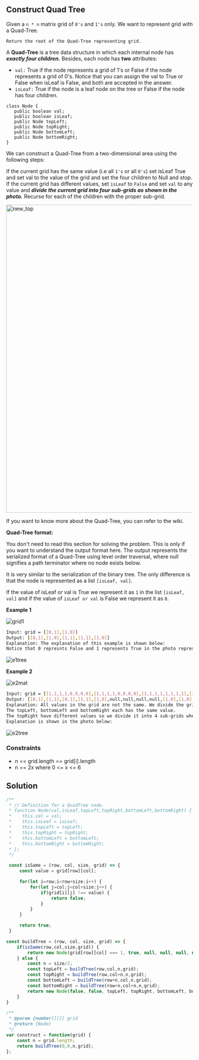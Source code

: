 
##   Construct Quad Tree

Given a ```n * n``` matrix grid of ```0's``` and ```1's``` only. We want to represent grid with a Quad-Tree.

```Return the root of the Quad-Tree representing grid.```

A **Quad-Tree** is a tree data structure in which each internal node has ***exactly four children.*** Besides, each node has **two** attributes:

- ```val:``` True if the node represents a grid of 1's or False if the node represents a grid of 0's. Notice that you can assign the val to True or False when isLeaf is False, and both are accepted in the answer.
- ```isLeaf:``` True if the node is a leaf node on the tree or False if the node has four children.
 
 ```
 class Node {
    public boolean val;
    public boolean isLeaf;
    public Node topLeft;
    public Node topRight;
    public Node bottomLeft;
    public Node bottomRight;
}
```

We can construct a Quad-Tree from a two-dimensional area using the following steps:

If the current grid has the same value (i.e all ```1's``` or all ```0's```) set isLeaf True and set val to the value of the grid and set the four children to Null and stop.
If the current grid has different values, set ```isLeaf``` to ```False``` and set ```val``` to any value and ***divide the current grid into four sub-grids as shown in the photo.***
Recurse for each of the children with the proper sub-grid.

<img width="831" alt="new_top" src="https://github.com/surshreya/leetcode-150/assets/118065908/a736084b-24d4-4d29-8070-3db5c23e123b">


If you want to know more about the Quad-Tree, you can refer to the wiki.

**Quad-Tree format:**

You don't need to read this section for solving the problem. This is only if you want to understand the output format here. The output represents the serialized format of a Quad-Tree using level order traversal, where null signifies a path terminator where no node exists below.

It is very similar to the serialization of the binary tree. The only difference is that the node is represented as a list ```[isLeaf, val]```.

If the value of isLeaf or val is True we represent it as ```1``` in the list ```[isLeaf, val]``` and if the value of ```isLeaf or val``` is False we represent it as ```0```.



**Example 1**

![grid1](https://github.com/surshreya/leetcode-150/assets/118065908/3bfdc3fd-2243-4745-b221-b8abfa16ef49)

```bash
Input: grid = [[0,1],[1,0]]
Output: [[0,1],[1,0],[1,1],[1,1],[1,0]]
Explanation: The explanation of this example is shown below:
Notice that 0 represnts False and 1 represents True in the photo representing the Quad-Tree.
```
![e1tree](https://github.com/surshreya/leetcode-150/assets/118065908/73c96571-ac5d-47d1-9286-9b306fb478d2)



**Example 2**

![e2mat](https://github.com/surshreya/leetcode-150/assets/118065908/d3ef5786-c6c1-41f6-a9cd-aa197b3aacd1)

```bash
Input: grid = [[1,1,1,1,0,0,0,0],[1,1,1,1,0,0,0,0],[1,1,1,1,1,1,1,1],[1,1,1,1,1,1,1,1],[1,1,1,1,0,0,0,0],[1,1,1,1,0,0,0,0],[1,1,1,1,0,0,0,0],[1,1,1,1,0,0,0,0]]
Output: [[0,1],[1,1],[0,1],[1,1],[1,0],null,null,null,null,[1,0],[1,0],[1,1],[1,1]]
Explanation: All values in the grid are not the same. We divide the grid into four sub-grids.
The topLeft, bottomLeft and bottomRight each has the same value.
The topRight have different values so we divide it into 4 sub-grids where each has the same value.
Explanation is shown in the photo below:
```

![e2tree](https://github.com/surshreya/leetcode-150/assets/118065908/5e9c28f4-d45b-4d5f-b785-0ef154774ecf)



### Constraints
- n == grid.length == grid[i].length
- n == 2x where 0 <= x <= 6


## Solution

```javascript
/**
 * // Definition for a QuadTree node.
 * function Node(val,isLeaf,topLeft,topRight,bottomLeft,bottomRight) {
 *    this.val = val;
 *    this.isLeaf = isLeaf;
 *    this.topLeft = topLeft;
 *    this.topRight = topRight;
 *    this.bottomLeft = bottomLeft;
 *    this.bottomRight = bottomRight;
 * };
 */

 const isSame = (row, col, size, grid) => {
     const value = grid[row][col];

     for(let i=row;i<row+size;i++) {
         for(let j=col;j<col+size;j++) {
             if(grid[i][j] !== value) {
                 return false;
             }
         }
     }

     return true;
 }

const buildTree = (row, col, size, grid) => {
    if(isSame(row,col,size,grid)) {
        return new Node(grid[row][col] === 1, true, null, null, null, null);
    } else {
        const n = size/2;
        const topLeft = buildTree(row,col,n,grid);
        const topRight = buildTree(row,col+n,n,grid);
        const bottomLeft = buildTree(row+n,col,n,grid);
        const bottomRight = buildTree(row+n,col+n,n,grid);
        return new Node(false, false, topLeft, topRight, bottomLeft, bottomRight);
    }
}

/**
 * @param {number[][]} grid
 * @return {Node}
 */
var construct = function(grid) {
    const n = grid.length;
    return buildTree(0,0,n,grid);
};
```
